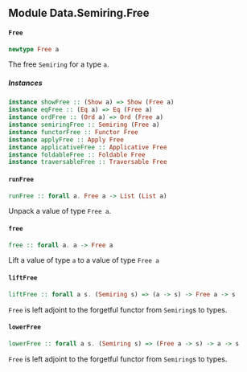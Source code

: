 ## Module Data.Semiring.Free

#### `Free`

``` purescript
newtype Free a
```

The free `Semiring` for a type `a`.

##### Instances
``` purescript
instance showFree :: (Show a) => Show (Free a)
instance eqFree :: (Eq a) => Eq (Free a)
instance ordFree :: (Ord a) => Ord (Free a)
instance semiringFree :: Semiring (Free a)
instance functorFree :: Functor Free
instance applyFree :: Apply Free
instance applicativeFree :: Applicative Free
instance foldableFree :: Foldable Free
instance traversableFree :: Traversable Free
```

#### `runFree`

``` purescript
runFree :: forall a. Free a -> List (List a)
```

Unpack a value of type `Free a`.

#### `free`

``` purescript
free :: forall a. a -> Free a
```

Lift a value of type `a` to a value of type `Free a`

#### `liftFree`

``` purescript
liftFree :: forall a s. (Semiring s) => (a -> s) -> Free a -> s
```

`Free` is left adjoint to the forgetful functor from `Semiring`s to types.

#### `lowerFree`

``` purescript
lowerFree :: forall a s. (Semiring s) => (Free a -> s) -> a -> s
```

`Free` is left adjoint to the forgetful functor from `Semiring`s to types.


